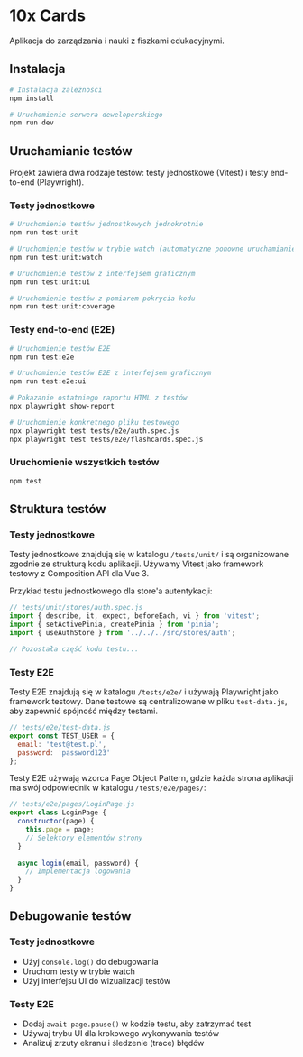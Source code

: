 # 10x Cards

Aplikacja do zarządzania i nauki z fiszkami edukacyjnymi.

## Instalacja

```bash
# Instalacja zależności
npm install

# Uruchomienie serwera deweloperskiego
npm run dev
```

## Uruchamianie testów

Projekt zawiera dwa rodzaje testów: testy jednostkowe (Vitest) i testy end-to-end (Playwright).

### Testy jednostkowe

```bash
# Uruchomienie testów jednostkowych jednokrotnie
npm run test:unit

# Uruchomienie testów w trybie watch (automatyczne ponowne uruchamianie przy zmianach)
npm run test:unit:watch

# Uruchomienie testów z interfejsem graficznym
npm run test:unit:ui

# Uruchomienie testów z pomiarem pokrycia kodu
npm run test:unit:coverage
```

### Testy end-to-end (E2E)

```bash
# Uruchomienie testów E2E
npm run test:e2e

# Uruchomienie testów E2E z interfejsem graficznym
npm run test:e2e:ui

# Pokazanie ostatniego raportu HTML z testów
npx playwright show-report

# Uruchomienie konkretnego pliku testowego
npx playwright test tests/e2e/auth.spec.js
npx playwright test tests/e2e/flashcards.spec.js
```

### Uruchomienie wszystkich testów

```bash
npm test
```

## Struktura testów

### Testy jednostkowe

Testy jednostkowe znajdują się w katalogu `/tests/unit/` i są organizowane zgodnie ze strukturą kodu aplikacji. Używamy Vitest jako framework testowy z Composition API dla Vue 3.

Przykład testu jednostkowego dla store'a autentykacji:
```javascript
// tests/unit/stores/auth.spec.js
import { describe, it, expect, beforeEach, vi } from 'vitest';
import { setActivePinia, createPinia } from 'pinia';
import { useAuthStore } from '../../../src/stores/auth';

// Pozostała część kodu testu...
```

### Testy E2E

Testy E2E znajdują się w katalogu `/tests/e2e/` i używają Playwright jako framework testowy. Dane testowe są centralizowane w pliku `test-data.js`, aby zapewnić spójność między testami.

```javascript
// tests/e2e/test-data.js
export const TEST_USER = {
  email: 'test@test.pl',
  password: 'password123'
};
```

Testy E2E używają wzorca Page Object Pattern, gdzie każda strona aplikacji ma swój odpowiednik w katalogu `/tests/e2e/pages/`:

```javascript
// tests/e2e/pages/LoginPage.js
export class LoginPage {
  constructor(page) {
    this.page = page;
    // Selektory elementów strony
  }
  
  async login(email, password) {
    // Implementacja logowania
  }
}
```

## Debugowanie testów

### Testy jednostkowe
- Użyj `console.log()` do debugowania
- Uruchom testy w trybie watch
- Użyj interfejsu UI do wizualizacji testów

### Testy E2E
- Dodaj `await page.pause()` w kodzie testu, aby zatrzymać test
- Używaj trybu UI dla krokowego wykonywania testów
- Analizuj zrzuty ekranu i śledzenie (trace) błędów